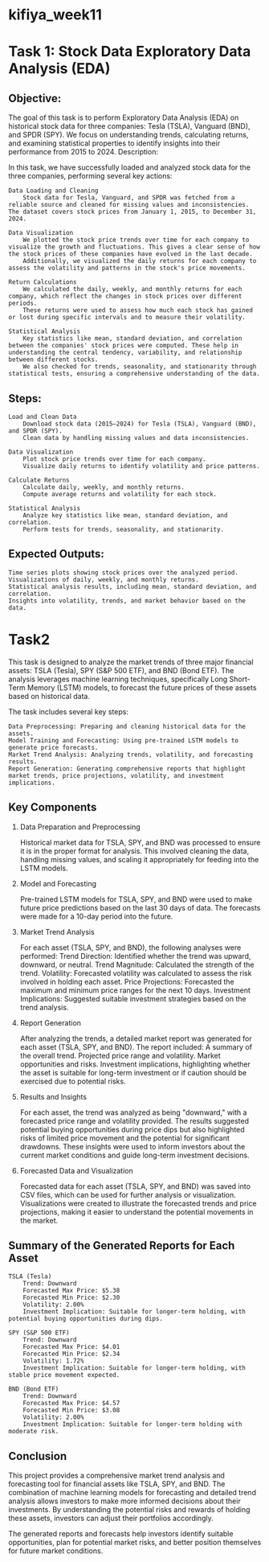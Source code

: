 # kifiya_week11

# Task 1: Stock Data Exploratory Data Analysis (EDA)

## Objective:
The goal of this task is to perform Exploratory Data Analysis (EDA) on historical stock data for three companies: Tesla (TSLA), Vanguard (BND), and SPDR (SPY). We focus on understanding trends, calculating returns, and examining statistical properties to identify insights into their performance from 2015 to 2024.
Description:

In this task, we have successfully loaded and analyzed stock data for the three companies, performing several key actions:

    Data Loading and Cleaning
        Stock data for Tesla, Vanguard, and SPDR was fetched from a reliable source and cleaned for missing values and inconsistencies. The dataset covers stock prices from January 1, 2015, to December 31, 2024.

    Data Visualization
        We plotted the stock price trends over time for each company to visualize the growth and fluctuations. This gives a clear sense of how the stock prices of these companies have evolved in the last decade.
        Additionally, we visualized the daily returns for each company to assess the volatility and patterns in the stock's price movements.

    Return Calculations
        We calculated the daily, weekly, and monthly returns for each company, which reflect the changes in stock prices over different periods.
        These returns were used to assess how much each stock has gained or lost during specific intervals and to measure their volatility.

    Statistical Analysis
        Key statistics like mean, standard deviation, and correlation between the companies' stock prices were computed. These help in understanding the central tendency, variability, and relationship between different stocks.
        We also checked for trends, seasonality, and stationarity through statistical tests, ensuring a comprehensive understanding of the data.

## Steps:

    Load and Clean Data
        Download stock data (2015–2024) for Tesla (TSLA), Vanguard (BND), and SPDR (SPY).
        Clean data by handling missing values and data inconsistencies.

    Data Visualization
        Plot stock price trends over time for each company.
        Visualize daily returns to identify volatility and price patterns.

    Calculate Returns
        Calculate daily, weekly, and monthly returns.
        Compute average returns and volatility for each stock.

    Statistical Analysis
        Analyze key statistics like mean, standard deviation, and correlation.
        Perform tests for trends, seasonality, and stationarity.

## Expected Outputs:

    Time series plots showing stock prices over the analyzed period.
    Visualizations of daily, weekly, and monthly returns.
    Statistical analysis results, including mean, standard deviation, and correlation.
    Insights into volatility, trends, and market behavior based on the data.

# Task2

This task is designed to analyze the market trends of three major financial assets: TSLA (Tesla), SPY (S&P 500 ETF), and BND (Bond ETF). The analysis leverages machine learning techniques, specifically Long Short-Term Memory (LSTM) models, to forecast the future prices of these assets based on historical data.

The task includes several key steps:

    Data Preprocessing: Preparing and cleaning historical data for the assets.
    Model Training and Forecasting: Using pre-trained LSTM models to generate price forecasts.
    Market Trend Analysis: Analyzing trends, volatility, and forecasting results.
    Report Generation: Generating comprehensive reports that highlight market trends, price projections, volatility, and investment implications.

## Key Components
1. Data Preparation and Preprocessing

    Historical market data for TSLA, SPY, and BND was processed to ensure it is in the proper format for analysis.
    This involved cleaning the data, handling missing values, and scaling it appropriately for feeding into the LSTM models.

2. Model and Forecasting

    Pre-trained LSTM models for TSLA, SPY, and BND were used to make future price predictions based on the last 30 days of data.
    The forecasts were made for a 10-day period into the future.

3. Market Trend Analysis

    For each asset (TSLA, SPY, and BND), the following analyses were performed:
        Trend Direction: Identified whether the trend was upward, downward, or neutral.
        Trend Magnitude: Calculated the strength of the trend.
        Volatility: Forecasted volatility was calculated to assess the risk involved in holding each asset.
        Price Projections: Forecasted the maximum and minimum price ranges for the next 10 days.
        Investment Implications: Suggested suitable investment strategies based on the trend analysis.

4. Report Generation

    After analyzing the trends, a detailed market report was generated for each asset (TSLA, SPY, and BND). The report included:
        A summary of the overall trend.
        Projected price range and volatility.
        Market opportunities and risks.
        Investment implications, highlighting whether the asset is suitable for long-term investment or if caution should be exercised due to potential risks.

5. Results and Insights

    For each asset, the trend was analyzed as being "downward," with a forecasted price range and volatility provided. The results suggested potential buying opportunities during price dips but also highlighted risks of limited price movement and the potential for significant drawdowns.
    These insights were used to inform investors about the current market conditions and guide long-term investment decisions.

6. Forecasted Data and Visualization

    Forecasted data for each asset (TSLA, SPY, and BND) was saved into CSV files, which can be used for further analysis or visualization.
    Visualizations were created to illustrate the forecasted trends and price projections, making it easier to understand the potential movements in the market.

## Summary of the Generated Reports for Each Asset

    TSLA (Tesla)
        Trend: Downward
        Forecasted Max Price: $5.38
        Forecasted Min Price: $2.30
        Volatility: 2.00%
        Investment Implication: Suitable for longer-term holding, with potential buying opportunities during dips.

    SPY (S&P 500 ETF)
        Trend: Downward
        Forecasted Max Price: $4.01
        Forecasted Min Price: $2.34
        Volatility: 1.72%
        Investment Implication: Suitable for longer-term holding, with stable price movement expected.

    BND (Bond ETF)
        Trend: Downward
        Forecasted Max Price: $4.57
        Forecasted Min Price: $3.08
        Volatility: 2.00%
        Investment Implication: Suitable for longer-term holding with moderate risk.

## Conclusion

This project provides a comprehensive market trend analysis and forecasting tool for financial assets like TSLA, SPY, and BND. The combination of machine learning models for forecasting and detailed trend analysis allows investors to make more informed decisions about their investments. By understanding the potential risks and rewards of holding these assets, investors can adjust their portfolios accordingly.

The generated reports and forecasts help investors identify suitable opportunities, plan for potential market risks, and better position themselves for future market conditions.
